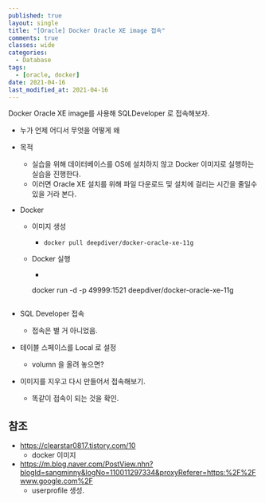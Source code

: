 ```yaml
---
published: true
layout: single
title: "[Oracle] Docker Oracle XE image 접속"
comments: true
classes: wide
categories:
  - Database
tags:
  - [oracle, docker]
date: 2021-04-16
last_modified_at: 2021-04-16
---
```

Docker Oracle XE image를 사용해 SQLDeveloper 로 접속해보자.

* 누가 언제 어디서 무엇을 어떻게 왜

* 목적
  * 실습을 위해 데이터베이스를 OS에 설치하지 않고 Docker 이미지로 실행하는 실습을 진행한다.
  * 이러면 Oracle XE 설치를 위해 파일 다운로드 및 설치에 걸리는 시간을 줄일수 있을 거라 본다. 
  
* Docker 
  * 이미지 생성
  
    * ```
      docker pull deepdiver/docker-oracle-xe-11g
      ```
  
  * Docker 실행

    * ```
    docker run -d -p 49999:1521 deepdiver/docker-oracle-xe-11g
      ```
  
* SQL Developer 접속

  * 접속은 별 거 아니었음.

* 테이블 스페이스를 Local 로 설정

  * volumn 을 올려 놓으면?

* 이미지를 지우고 다시 만들어서 접속해보기.

  * 똑같이 접속이 되는 것을 확인.



## 참조

* https://clearstar0817.tistory.com/10
  * docker 이미지
* https://m.blog.naver.com/PostView.nhn?blogId=sangminny&logNo=110011297334&proxyReferer=https:%2F%2Fwww.google.com%2F
  * userprofile 생성.